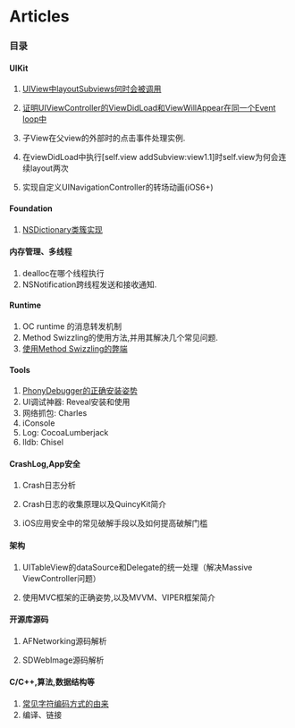 # Articles

### 目录

#### UIKit

1. [UIView中layoutSubviews何时会被调用](https://github.com/JasonWorking/Articles/blob/master/Articles/When-layoutsubviews-get-called.md)

2. [证明UIViewController的ViewDidLoad和ViewWillAppear在同一个Event loop中](https://github.com/JasonWorking/Articles/blob/master/Articles/viweDidLoad-viewWillAppear-in-one-event-loop.md)

3. 子View在父view的外部时的点击事件处理实例.

4. 在viewDidLoad中执行[self.view addSubview:view1.1]时self.view为何会连续layout两次

5. 实现自定义UINavigationController的转场动画(iOS6+)


#### Foundation

1. [NSDictionary类簇实现](https://github.com/JasonWorking/Articles/blob/master/Articles/Class-Cluster-NSDictionary.md) 


#### 内存管理、多线程

1. dealloc在哪个线程执行
2. NSNotification跨线程发送和接收通知.


#### Runtime 
1. OC runtime 的消息转发机制
2. Method Swizzling的使用方法,并用其解决几个常见问题. 
3. [使用Method Swizzling的弊端](https://github.com/JasonWorking/Articles/blob/master/Articles/Danger%20of%20Method%20Swizzling.md)

#### Tools 

1. [PhonyDebugger的正确安装姿势](https://github.com/JasonWorking/Articles/blob/master/Articles/Install-PhonyDebugger.md)
2. UI调试神器: Reveal安装和使用
3. 网络抓包: Charles
4. iConsole
5. Log: CocoaLumberjack
6. lldb: Chisel

#### CrashLog,App安全
1. Crash日志分析

2. Crash日志的收集原理以及QuincyKit简介

3. iOS应用安全中的常见破解手段以及如何提高破解门槛

#### 架构

1. UITableView的dataSource和Delegate的统一处理（解决Massive ViewController问题）

2. 使用MVC框架的正确姿势,以及MVVM、VIPER框架简介


#### 开源库源码

1. AFNetworking源码解析

2. SDWebImage源码解析 

#### C/C++,算法,数据结构等

1.  [常见字符编码方式的由来](https://github.com/JasonWorking/Articles/blob/master/Articles/ASCII-Unicode-UTF8.md)
2.  编译、链接












